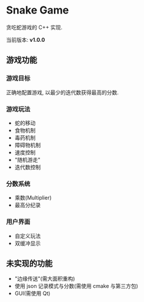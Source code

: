 # Snake Game

贪吃蛇游戏的 C++ 实现.

当前版本: **v1.0.0**

## 游戏功能

### 游戏目标

正确地配置游戏, 以最少的迭代数获得最高的分数.

### 游戏玩法

- 蛇的移动
- 食物机制
- 毒药机制
- 障碍物机制
- 速度控制
- "随机游走"
- 迭代数控制

### 分数系统

- 乘数(Multiplier)
- 最高分纪录

### 用户界面

- 自定义玩法
- 双缓冲显示

## 未实现的功能

- "边缘传送"(需大面积重构)
- 使用 json 记录模式与分数(需使用 cmake 与第三方包)
- GUI(需使用 Qt)
